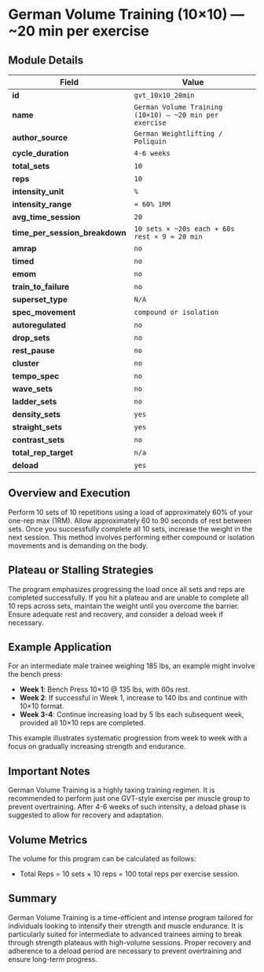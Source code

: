 # German Volume Training (10×10) — ~20 min per exercise

## Module Details

| Field                          | Value                              |
|--------------------------------|------------------------------------|
| **id**                         | `gvt_10x10_20min`                  |
| **name**                       | `German Volume Training (10×10) — ~20 min per exercise` |
| **author_source**              | `German Weightlifting / Poliquin`  |
| **cycle_duration**             | `4-6 weeks`                        |
| **total_sets**                 | `10`                               |
| **reps**                       | `10`                               |
| **intensity_unit**             | `%`                                |
| **intensity_range**            | `≈ 60% 1RM`                        |
| **avg_time_session**           | `20`                               |
| **time_per_session_breakdown** | `10 sets × ~20s each + 60s rest × 9 ≈ 20 min` |
| **amrap**                      | `no`                               |
| **timed**                      | `no`                               |
| **emom**                       | `no`                               |
| **train_to_failure**           | `no`                               |
| **superset_type**              | `N/A`                              |
| **spec_movement**              | `compound or isolation`            |
| **autoregulated**              | `no`                               |
| **drop_sets**                  | `no`                               |
| **rest_pause**                 | `no`                               |
| **cluster**                    | `no`                               |
| **tempo_spec**                 | `no`                               |
| **wave_sets**                  | `no`                               |
| **ladder_sets**                | `no`                               |
| **density_sets**               | `yes`                              |
| **straight_sets**              | `yes`                              |
| **contrast_sets**              | `no`                               |
| **total_rep_target**           | `n/a`                              |
| **deload**                     | `yes`                              |

## Overview and Execution

Perform 10 sets of 10 repetitions using a load of approximately 60% of your one-rep max (1RM). Allow approximately 60 to 90 seconds of rest between sets. Once you successfully complete all 10 sets, increase the weight in the next session. This method involves performing either compound or isolation movements and is demanding on the body.

## Plateau or Stalling Strategies

The program emphasizes progressing the load once all sets and reps are completed successfully. If you hit a plateau and are unable to complete all 10 reps across sets, maintain the weight until you overcome the barrier. Ensure adequate rest and recovery, and consider a deload week if necessary.

## Example Application

For an intermediate male trainee weighing 185 lbs, an example might involve the bench press:

- **Week 1**: Bench Press 10×10 @ 135 lbs, with 60s rest.
- **Week 2**: If successful in Week 1, increase to 140 lbs and continue with 10×10 format.
- **Week 3-4**: Continue increasing load by 5 lbs each subsequent week, provided all 10×10 reps are completed.
  
This example illustrates systematic progression from week to week with a focus on gradually increasing strength and endurance.

## Important Notes

German Volume Training is a highly taxing training regimen. It is recommended to perform just one GVT-style exercise per muscle group to prevent overtraining. After 4-6 weeks of such intensity, a deload phase is suggested to allow for recovery and adaptation.

## Volume Metrics

The volume for this program can be calculated as follows:  
- Total Reps = 10 sets × 10 reps = 100 total reps per exercise session.

## Summary

German Volume Training is a time-efficient and intense program tailored for individuals looking to intensify their strength and muscle endurance. It is particularly suited for intermediate to advanced trainees aiming to break through strength plateaus with high-volume sessions. Proper recovery and adherence to a deload period are necessary to prevent overtraining and ensure long-term progress.